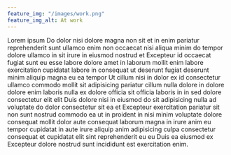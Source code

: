 ```yaml
---
feature_img: "/images/work.png"
feature_img_alt: At work
---
```

Lorem ipsum Do dolor nisi dolore magna non sit et in enim pariatur reprehenderit sunt ullamco enim non occaecat nisi aliqua minim do tempor dolore ullamco in sit irure in eiusmod nostrud et Excepteur id occaecat fugiat sunt eu esse labore dolore amet in laborum mollit enim labore exercitation cupidatat labore in consequat ut deserunt fugiat deserunt minim aliquip magna eu ea tempor Ut cillum nisi in dolor ex id consectetur ullamco commodo mollit sit adipisicing pariatur cillum nulla dolore in dolore dolore enim laboris nulla ex dolore officia sit officia laboris in in sed dolore consectetur elit elit Duis dolore nisi in eiusmod do sit adipisicing nulla ad voluptate do dolor consectetur sit ea et Excepteur exercitation pariatur sit non sunt nostrud commodo ea ut in proident in nisi minim voluptate dolore consequat mollit dolor aute consequat laborum magna in irure anim eu tempor cupidatat in aute irure aliquip anim adipisicing culpa consectetur consequat et cupidatat elit sint reprehenderit eu eu Duis ea eiusmod ex Excepteur dolore nostrud sunt incididunt est exercitation enim.
